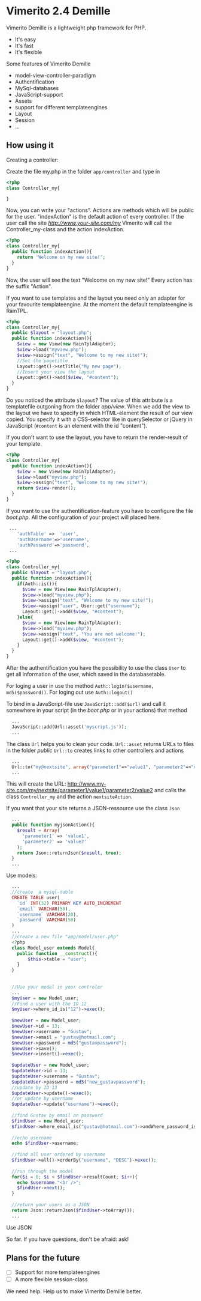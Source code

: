 Vimerito 2.4 Demille
======================
Vimerito Demille is a lightweight php framework for PHP.

* It's easy
* It's fast
* It's flexible

Some features of Vimerito Demille
* model-view-controller-paradigm
* Authentification
* MySql-databases
* JavaScript-support
* Assets
* support for different templateengines
* Layout
* Session
* ...

How using it
---------------------
Creating a controller:

Create the file my.php in the folder `app/controller` and type in
```php
<?php
class Controller_my{

}
```

Now, you can write your "actions". Actions are methods which will be 
public for the user. "indexAction" is the default action of 
every controller. If the user call the site *http://www.your-site.com/my* Vimerito will 
call the Controller_my-class and the action indexAction.

```php
<?php 
class Controller_my{
  public function indexAction(){
  	return 'Welcome on my new site!';
  }
}
```
Now, the user will see the text "Welcome on my new site!"
Every action has the suffix "Action".

If you want to use templates and the layout you need only an adapter for 
your favourite templateengine. At the moment the default templateengine is
RainTPL.
```php
<?php 
class Controller_my{
  public $layout = "layout.php";
  public function indexAction(){
  	$view = new View(new RainTplAdapter);
  	$view->load("myview.php");
  	$view->assign("text", "Welcome to my new site!");
  	//Set the pagetitle
  	Layout::get()->setTitle("My new page");
  	//Insert your view the layout
  	Layout::get()->add($view, "#content");
  }
}
```
Do you noticed the attribute `$layout`? The value of this 
attribute is a templatefile outgoning from the folder *app/view*.
When we add the view to the layout we have to specify in which 
HTML-element the result of our view copied. You specify it with a CSS-selector
like in querySelector or jQuery in JavaScript (`#content` is an element with the id "content").

If you don't want to use the layout, you have to return the render-result of your
template.

```php
<?php 
class Controller_my{
  public function indexAction(){
  	$view = new View(new RainTplAdapter);
  	$view->load("myview.php");
  	$view->assign("text", "Welcome to my new site!");
  	return $view-render();
  }
}
```

If you want to use the authentification-feature you have to configure the file
*boot.php*. All the configuration of your project will placed here. 
```php
 ...
	'authTable'	=>	'user',
	'authUsername'=>'username',
	'authPassword'=>'password',
 ...
``` 
```php
<?php 
class Controller_my{
  public $layout = "layout.php";
  public function indexAction(){
  	if(Auth::is()){
  	  $view = new View(new RainTplAdapter);
  	  $view->load("myview.php");
  	  $view->assign("text", "Welcome to my new site!");
  	  $view->assign("user", User::get("username");
  	  Layout::get()->add($view, "#content");
  	}else{
  	  $view = new View(new RainTplAdapter);
  	  $view->load("myview.php");
  	  $view->assign("text", "You are not welcome!");
  	  Layout::get()->add($view, "#content");
  	}
  }
}
```
After the authentification you have the possibility to 
use the class `User` to get all information of the user, which saved in 
the databasetable.

For loging a user in use the method `Auth::login($username, md5($password))`.
For loging out use `Auth::logout()` 

To bind in a JavaScript-file use `JavaScript::add($url)` and call it somewhere
in your script (in the *boot.php* or in your actions) that method
```php
  ...
  JavaScript::add(Url::asset('myscript.js'));
  ...
```

The class `Url` helps you to clean your code. `Url::asset` returns URLs to
files in the folder *public* `Url::to` creates links to other controllers and actions

```php
  ...
  Url::to("my@nextsite", array("parameter1"=>"value1", "parameter2"=>"value2"));
  ...
```
This will create the URL:
http://www.my-site.com/my/nextsite/parameter1/value1/parameter2/value2
and calls the class `Controller_my` and the action `nextsiteAction`.

If you want that your site returns a JSON-ressource  use the class `Json`

```php
  ...
  public function myjsonAction(){
    $result = Array(
      'parameter1' => 'value1',
      'parameter2' => 'value2' 
    );
    return Json::returnJson($result, true);
  }
  ...
```
Use models:
```php
  ...
  //create  a mysql-table
  CREATE TABLE user(
    `id` INT(32) PRIMARY KEY AUTO_INCREMENT
    `email` VARCHAR(50),
    `username` VARCHAR(20),
    `password` VARCHAR(50)
  )
  ...
  //create a new file "app/model/user.php"
  <?php
  class Model_user extends Model{
    public function __construct(){
    	$this->table = "user";
    }
  }
  
  
  //Use your model in your controler
  ...
  $myUser = new Model_user;
  //Find a user with the ID 12
  $myUser->where_id_is("12")->exec();
  
  $newUser = new Model_user;
  $newUser->id = 13;
  $newUser->username = "Gustav";
  $newUser->email = "gustav@hotmail.com";
  $newUser->password = md5("gustavpassword");
  $newUser->save();
  $newUser->insert()->exec();
  
  $updateUser = new Model_user;
  $updateUser->id = 13;
  $updateUser->username = "Gustav";
  $updateUser->password = md5("new_gustavpassword");
  //update by ID 13
  $updateUser->update()->exec();
  //or update by username
  $updateUser->update("username")->exec();
  
  //find Gustav by email an password
  $findUser = new Model_user;
  $findUser->where_email_is("gustav@hotmail.com")->andWhere_password_is(md5("new_gustavpassword"))->exec();
  
  //echo username
  echo $findUser->username;
  
  //find all user ordered by username
  $findUser->all()->orderBy("username", "DESC")->exec();
  
  //run through the model
  for($i = 0; $i < $findUser->resultCount; $i++){
  	echo $username."<br />";
  	$findUser->next();
  }
  
  //return your users as a JSON
  return Json::returnJson($findUser->toArray());
  ...
```

Use JSON


So far. If you have questions, don't be afraid: ask!

Plans for the future 
--------------------
- [ ] Support for more templateengines
- [ ] A more flexible session-class

We need help. Help us to make Vimerito Demille better.







